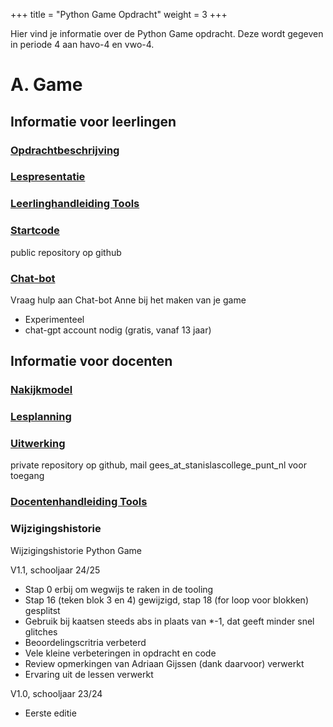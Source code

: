 +++
title = "Python Game Opdracht"
weight = 3
+++

Hier vind je informatie over de Python Game opdracht. Deze wordt gegeven in periode 4 aan havo-4 en vwo-4.

<!--more-->

# A. Game

## Informatie voor leerlingen

### [Opdrachtbeschrijving](./1.%20Opdrachtbeschrijving%20Python%20Game.docx)

### [Lespresentatie](./2.%20Lespresentatie%20Python%20Game%20basisstappen.pptx)

### [Leerlinghandleiding Tools](https://stanislas.informatica.nu/help/codespaces/)

### [Startcode](https://github.com/informaticascw/h4v4-game-template)

public repository op github

### [Chat-bot](https://chatgpt.com/g/g-6784e2c7b38081918862bf8f3b520496-anne-helpt-met-je-game-opdracht)

Vraag hulp aan Chat-bot Anne bij het maken van je game
- Experimenteel
- chat-gpt account nodig (gratis, vanaf 13 jaar)

## Informatie voor docenten

### [Nakijkmodel](./4.%20Docent%20-%20Nakijkmodel%20Python%20Game.xlsx)

### [Lesplanning](./5.%20Docent%20-%20Lesplanner%20Python%20Game.docx)

### [Uitwerking](https://github.com/informaticascw/h4v4-game-uitwerking)

private repository op github, mail gees_at_stanislascollege_punt_nl voor toegang

### [Docentenhandleiding Tools](https://stanislas.informatica.nu/docenten/github/)

### Wijzigingshistorie

Wijzigingshistorie Python Game

V1.1, schooljaar 24/25
-	Stap 0 erbij om wegwijs te raken in de tooling
-	Stap 16 (teken blok 3 en 4) gewijzigd, stap 18 (for loop voor blokken) gesplitst
-	Gebruik bij kaatsen steeds abs in plaats van *-1, dat geeft minder snel glitches
-	Beoordelingscritria verbeterd
-	Vele kleine verbeteringen in opdracht en code 
-	Review opmerkingen van Adriaan Gijssen (dank daarvoor) verwerkt 
-	Ervaring uit de lessen verwerkt

V1.0, schooljaar 23/24
-	Eerste editie
